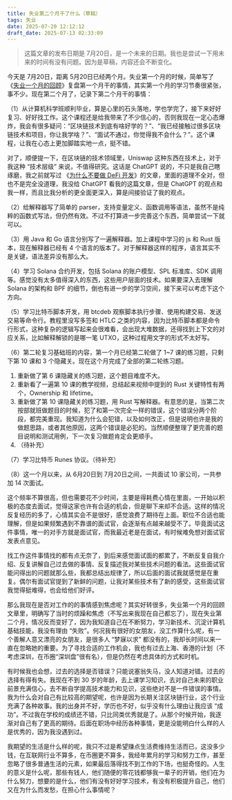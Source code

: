 ```yaml
---
title: 失业第二个月干了什么（草稿）
tags: 失业
date: 2025-07-20 12:12:12
draft_date: 2025-07-13 02:33:09
---
```


> 这篇文章的发布日期是 7月20日，是一个未来的日期。我也是尝试一下用未来的时间有没有问题。因为是草稿，内容还会不断变化。

今天是 7月20日，距离 5月20日已经两个月。失业第一个月的时候，简单写了《[失业一个月的回顾](/2025/06/20/失业一个月的回顾/)》复盘第一个月干的事情，其实第一个月的学习节奏很紧张，事不少。现在第二个月了，记录下第二个月干的事情：

（1）从计算机科学班顺利毕业，算是心里的石头落地，学也学完了，接下来好好复习、好好找工作。这个课程还是给我带来了不少信心的，否则我现在一定心态爆炸，我会有很多疑问：“区块链技术到底有啥好学的？”、“我已经接触过很多区块链技术和项目，你让我学啥？”、“面试不通过，你觉得我不会什么？”。这个课程，让我在心态上更加脚踏实地一点，挺不错。

对了，顺便提一下，在区块链的技术领域里，Uniswap 这种东西在技术上，对于我这种 “技术层级” 来说，不值得研究。这话是 ChatGPT 说的，不只是我自己瞎琢磨，我之前就写过 《[为什么不要做 DeFi 开发](/2024/09/11/为什么不要做智能合约开发和DeFi开发/)》的文章，里面的道理不全对，但也不是完全没道理，我没给 ChatGPT 看我的这篇文章，但是 ChatGPT 的观点和我一样，而且比我分析的更全面更深入，算是间接验证了我的观点。

（2）给解释器写了简单的 parser，支持变量定义、函数调用等语法，虽然不是纯粹的函数式写法，但仍然有效。不过不打算进一步完善这个东西，简单尝试一下就可以。

（3）用 Java 和 Go 语言分别写了一遍解释器。加上课程中学习的 js 和 Rust 版本，现在解释器已经有 4 个语言的版本了。对于解释器这样的程序，语言其实不是关键，语法差异没有那么大。

（4）学习 Solana 合约开发，包括 Solana 的账户模型、SPL 标准库、SDK 调用等。感觉没有太多值得深入的东西，这些用户层面的技术。如果要深入去理解 Solana 的架构和 BPF 的细节，倒也有进一步的学习空间，接下来可以考虑下这个方向。

（5）学习比特币脚本开发，用 btcdeb 观察脚本执行步骤、使用构建交易、发送交易等命令行。教程里没写多签和 HTLC 之类的内容，因为比特币脚本都是命令行形式，这种复杂的逻辑写起来会很难看，会出现大堆数据，还得找到上下文的对应关系，比如解释解锁的是哪一笔 UTXO，这种过程用文字的形式不太好写。

（6）第二轮复习基础班的内容，第一个月已经第二轮做了 1~7 课的练习题，只剩下第 10 课和 3 个隐藏关。现在这个月完成了全部的第二轮练习题。
  1. 重新做了第 6 课隐藏关的练习题，这个题目难度不大。
  2. 重新看了一遍第 10 课的教学视频，总结起来视频中提到的 Rust 关键特性有两个，Ownership 和 lifetime。
  3. 重新做了第 10 课隐藏关的练习题，用 Rust 写解释器。有意思的是，当第二次按部就班做题目的时候，犯了和第一次完全一样的错误，这个错误分两个阶段，都完美重现。我知道为什么会犯错，以及如何改正，但是说明也许是我的做题思路，或者其他原因，这两个错误是必犯的。当然顺便整理了更完善的题目说明和测试用例，下一次复习做题肯定会更顺手。
  4. （待补充）

（7）学习比特币 Runes 协议。（待补充）

（8）这一个月以来，从 6月20日到 7月20日之间，一共面试 10 家公司，一共参加 14 次面试。

这个频率不算很高，但也需要花不少时间，主要是得耗费心情在里面，一开始以积极的态度去面试，觉得这家也许有合适的机会，但是聊下来却不合适。这样的情况反复经历的多了，心情其实会不是很好，感觉浪费了期待在上面。职位不合适也能理解，但是如果频繁遇到不靠谱的面试官，会逐渐有点越来越受不了。毕竟面试这件事情，唯一的对手方就是面试官，而我最近老是在面试，有时候难免想对面试官发表点意见。

找工作这件事情找的都有点无奈了，到后来感觉面试面的都累了，不断反复自我介绍、反复讲解自己过去做的事情、反复描述我对某些技术问题的看法。这些面试官能问得出的问题就那么些，我都总结出规律了，所以后面的面试我就感觉是在重复。偶尔有面试官提到了新鲜的问题，让我对某些技术有了新的感受，这些面试官我觉得挺难得，也会给他们好评。

那么我现在是否对工作的的事情感到焦虑呢？其实好转很多，失业第一个月的回顾文章里，明确写了当时的烦躁和焦虑（不写出来我现在自己都忘了），现在失业第二个月，情况反而变好了，因为我知道自己在不断努力，学习新技术、沉淀计算机基础技能，我没有理由 “失败”。何况我有很好的女朋友，没工作算什么呢，有一个善解人意又漂亮的女朋友，是很多人 “梦寐以求” 都没有的，我却长时间以来一直在忽略她的重要。为了寻找合适的工作机会，我也有过去上海、香港的计划（不考虑深圳，在币圈“深圳盘”很有名），但是仍然在考虑具体的方式和时机。

有时候我也会想，过去的选择是否错误？只能说塞翁失马，没人知道对错。过去的选择有得有失。我现在不到 30 岁的年龄，去上课学习知识，去对自己未来的职业前景充满信心，去不断自学提高技术能力和见识，这些绝对不是一件错误的事情。我为什么会对自己有比较高的期望呢，也许是因为长期关注区块链行业，这个行业充满了各种故事。我的出身并不好，学历也不好，似乎没有什么理由让我应该 “成功”。不过我在学校的成绩还不错，只比同类优秀就是了。从那个时候开始，我逐渐对自己有了更高的期待。后面在职场中经历各种事情，更是没能明白什么样的人是优秀的，因为我没遇到过。

我期望的生活是什么样的呢，我只不过是希望赚点生活费维持生活而已，这没多少钱，在互联网行业不算多，在币圈更不算多，我经年累月的学习和努力工作，甚至忽略了很多普通生活的元素，如果最后落得找不到工作的下场，也挺奇怪的。人生的意义是什么呢，那些有钱人，他们随便的零花钱都够我一辈子的开销，他们在为什么努力，想要的是什么，他们有没有好好学习技术，有没有积极提升自己，他们又在为什么而发愁，在担心什么事情呢？


